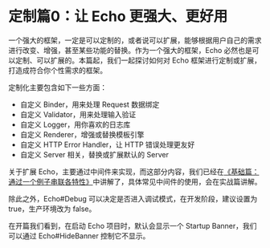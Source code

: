 # 定制篇0：让 Echo 更强大、更好用

一个强大的框架，一定是可以定制的，或者说可以扩展，能够根据用户自己的需求进行改变、增强，甚至某些功能的替换。作为一个强大的框架，Echo 必然也是可以定制、可以扩展的。本篇起，我们一起探讨如何对 Echo 框架进行定制或扩展，打造成符合你个性需求的框架。

定制化主要包含如下一些方面：

- 自定义 Binder，用来处理 Request 数据绑定
- 自定义 Validator，用来处理输入验证
- 自定义 Logger，用你喜欢的日志库
- 自定义 Renderer，增强或替换模板引擎
- 自定义 HTTP Error Handler，让 HTTP 错误处理更友好
- 自定义 Server 相关，替换或扩展默认的 Server

关于扩展 Echo，主要通过中间件来实现，而这部分内容，我们已经在[《基础篇：通过一个例子串联各特性》](http://blog.studygolang.com/2019/12/echo-login-example/)中讲解了，具体常见中间件的使用，会在实战篇讲解。

除此之外，Echo#Debug 可以决定是否进入调试模式，在开发阶段，建议设置为 true，生产环境改为 false。

在开篇我们看到，在启动 Echo 项目时，默认会显示一个 Startup Banner，我们可以通过 Echo#HideBanner 控制它不显示。

